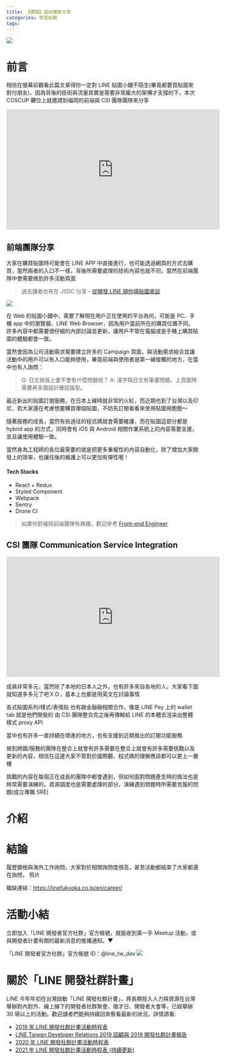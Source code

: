 ```yaml
---
title: 【標題】福岡團隊分享
categories: 學習紀錄
tags:
---
```


<style>
  section.compact {
    font-size: 150%  
  }
  img[alt~="center"] {
    display: block;
    margin: 0 auto;
  }
</style>

![](https://nijialin.com/images/2021/coscup/lfk/1.png)

# 前言

相信在螢幕前觀看此篇文章得你一定對 LINE 貼圖小舖不陌生(畢竟都要買貼圖來對付朋友)，因為背後的技術與流量其實是需要非常龐大的架構才支撐的下，本次 COSCUP 攤位上就邀請到福岡的前端與 CSI 團隊團隊來分享

<!-- more -->
<iframe width="560" height="315" src="https://www.youtube.com/embed/iq0nSph2ZNk?start=11268" title="YouTube video player" frameborder="0" allow="accelerometer; autoplay; clipboard-write; encrypted-media; gyroscope; picture-in-picture" allowfullscreen></iframe>

## 前端團隊分享

大家在購買貼圖時可能會在 LINE APP 中直接進行，也可能透過網頁的方式去購買，當然兩者的入口不一樣，背後所需要處理的技術內容也就不同，當然在前端團隊中會需要做到許多活動頁面

> 過去講者也有在 JSDC 分享 - [從開發 LINE 隨你填貼圖來談](<https://engineering.linecorp.com/zh-hant/blog/line-jsdc-2019/#JSDC2019%E6%B4%BB%E5%8B%95%E5%BF%83%E5%BE%97%E5%88%86%E4%BA%AB(@zh)-%E5%BE%9E%E9%96%8B%E7%99%BCLINE%E9%9A%A8%E4%BD%A0%E5%A1%AB%E8%B2%BC%E5%9C%96%E4%BE%86%E8%AB%87/Tzu-LinHuang>)

![](https://nijialin.com/images/2021/coscup/lfk/2.png)

<script async class="speakerdeck-embed" data-slide="4" data-id="ed0d168dda894f92831ab078fa6fd106" data-ratio="1.77777777777778" src="//speakerdeck.com/assets/embed.js"></script>

在 Web 的貼圖小舖中，需要了解現在用戶正在使用的平台為何，可能是 PC、手機 app 中的瀏覽器、LINE Web Browser，因為用戶當前所在的購買位置不同，許多內容中都需要很仔細的內部討論並更新，讓用戶不管在電腦或是手機上購買貼圖的體驗都會一致。

<script async class="speakerdeck-embed" data-slide="6" data-id="ed0d168dda894f92831ab078fa6fd106" data-ratio="1.77777777777778" src="//speakerdeck.com/assets/embed.js"></script>

當然會因為公司活動需求需要建立許多的 Campaign 頁面，與活動需求結合並讓活動中的用戶可以有入口能夠使用，畢竟前端與使用者是第一線接觸的地方，在當中也有人詢問：

> Q: 日文排版上會不會有什麼問題呢？
> A: 漢字與日文有筆畫問題，上頁面時需要再多跟設計確認版型。

<script async class="speakerdeck-embed" data-slide="8" data-id="ed0d168dda894f92831ab078fa6fd106" data-ratio="1.77777777777778" src="//speakerdeck.com/assets/embed.js"></script>

最近新出的貼圖訂閱服務，在日本上線時就非常的火紅，而近期也到了台灣以及印尼，若大家還在考慮想要購買哪個貼圖，不妨先訂閱看看來使用貼圖用飽飽～

<script async class="speakerdeck-embed" data-slide="11" data-id="ed0d168dda894f92831ab078fa6fd106" data-ratio="1.77777777777778" src="//speakerdeck.com/assets/embed.js"></script>

隨著服務的成長，當然有些過往的程式碼就會需要維護，而在貼圖這部分都是 hybrid app 的方式，同時會有 iOS 與 Android 相關作業系統上的內容需要支援，並且讓使用體驗一致。

當然身為工程師的各位最需要的就是把更多重複性的內容自動化，除了增加大家開發上的效率，也讓往後的維護上可以更加有彈性喔！

#### Tech Stacks

- React + Redux
- Styled Component
- Webpack
- Sentry
- Drone CI

> 如果你對福岡前端團隊有興趣，歡迎參考 [Front-end Engineer](https://linefukuoka.co.jp/en/career/list/engineer/2331)

## CSI 團隊 Communication Service Integration

<iframe width="560" height="315" src="https://www.youtube.com/embed/iq0nSph2ZNk?start=12031" title="YouTube video player" frameborder="0" allow="accelerometer; autoplay; clipboard-write; encrypted-media; gyroscope; picture-in-picture" allowfullscreen></iframe>

成員非常多元，當然除了本地的日本人之外，也有許多來自各地的人，大家看下圖就知道多多元了吧ＸＤ，基本上也都是用英文在討論事情

<script async class="speakerdeck-embed" data-slide="5" data-id="f5d9a47bbef44f418fdfe2ab7d1c9834" data-ratio="1.77777777777778" src="//speakerdeck.com/assets/embed.js"></script>

各式貼圖系列/樣式/表情貼
也有跟金融融相關合作，像是 LINE Pay 上的 wallet tab 就是他們開發的
由 CSI 團隊整合完之後再傳輸給 LINE 的本體去渲染出整體樣式 proxy API

<script async class="speakerdeck-embed" data-slide="8" data-id="f5d9a47bbef44f418fdfe2ab7d1c9834" data-ratio="1.77777777777778" src="//speakerdeck.com/assets/embed.js"></script>

當中也有許多一直持續在增進的地方，也有支援到近期推出的訂閱功能服務

<script async class="speakerdeck-embed" data-slide="9" data-id="f5d9a47bbef44f418fdfe2ab7d1c9834" data-ratio="1.77777777777778" src="//speakerdeck.com/assets/embed.js"></script>

做到跨國/服務的團隊在整合上就會有許多需要在整合上就會有許多需要挑戰以及更新的內容，相信在這邊大家不管對於國際觀、程式碼的理解應該都可以更上一層樓

<script async class="speakerdeck-embed" data-slide="11" data-id="f5d9a47bbef44f418fdfe2ab7d1c9834" data-ratio="1.77777777777778" src="//speakerdeck.com/assets/embed.js"></script>

挑戰的內容在每個正在成長的團隊中都會遇到，但如何面對問題產生時的做法也是時常需要演練的，資源調度也是需要處理的部分，演練遇到問題時所需要克服的問題(成立專職 SRE)

# 介紹

# 結論

履歷健檢與海外工作詢問，大家對於相關詢問度很高，甚至活動都結束了大家都還在詢問，
照片

職缺連結：https://linefukuoka.co.jp/en/career/

# 活動小結

立即加入「LINE 開發者官方社群」官方帳號，就能收到第一手 Meetup 活動，或與開發者計畫有關的最新消息的推播通知。▼

「LINE 開發者官方社群」官方帳號 ID：@line_tw_dev
![](https://www.evanlin.com/images/2020/line-tw-dev-qr.png)

# 關於「LINE 開發社群計畫」

LINE 今年年初在台灣啟動「LINE 開發社群計畫」，將長期投入人力與資源在台灣舉辦對內對外、線上線下的開發者社群聚會、徵才日、開發者大會等，已經舉辦 30 場以上的活動。歡迎讀者們能夠持續回來察看最新的狀況。詳情請看:

- [2019 年 LINE 開發社群計畫活動時程表](https://engineering.linecorp.com/zh-hant/blog/line-taiwan-developer-relations-2019-plan/)
- [LINE Taiwan Developer Relations 2019 回顧與 2019 開發社群計畫報告](https://engineering.linecorp.com/zh-hant/blog/line-taiwan-developer-relations-2019/)
- [2020 年 LINE 開發社群計畫活動時程表](https://engineering.linecorp.com/zh-hant/blog/2020-line-tw-devrel/)
- [2021 年 LINE 開發社群計畫活動時程表 (持續更新)](https://engineering.linecorp.com/zh-hant/blog/2021-line-tw-devrel/)
